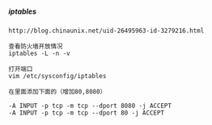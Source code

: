 ##### iptables
    http://blog.chinaunix.net/uid-26495963-id-3279216.html
    
    查看防火墙开放情况
    iptables -L -n -v    
    
    打开端口
    vim /etc/sysconfig/iptables  

    在里面添加下面的（增加80,8080）

    -A INPUT -p tcp -m tcp --dport 8080 -j ACCEPT 
    -A INPUT -p tcp -m tcp --dport 80 -j ACCEPT 